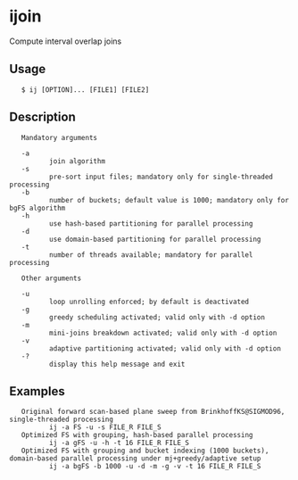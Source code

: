 # ijoin
Compute interval overlap joins

## Usage
       $ ij [OPTION]... [FILE1] [FILE2]

## Description
       Mandatory arguments

       -a
              join algorithm
       -s
              pre-sort input files; mandatory only for single-threaded processing
       -b
              number of buckets; default value is 1000; mandatory only for bgFS algorithm
       -h
              use hash-based partitioning for parallel processing
       -d
              use domain-based partitioning for parallel processing
       -t
              number of threads available; mandatory for parallel processing

       Other arguments

       -u
              loop unrolling enforced; by default is deactivated
       -g
              greedy scheduling activated; valid only with -d option
       -m
              mini-joins breakdown activated; valid only with -d option
       -v
              adaptive partitioning activated; valid only with -d option
       -?
              display this help message and exit

## Examples
       Original forward scan-based plane sweep from BrinkhoffKS@SIGMOD96, single-threaded processing
              ij -a FS -u -s FILE_R FILE_S
       Optimized FS with grouping, hash-based parallel processing
              ij -a gFS -u -h -t 16 FILE_R FILE_S
       Optimized FS with grouping and bucket indexing (1000 buckets), domain-based parallel processing under mj+greedy/adaptive setup
              ij -a bgFS -b 1000 -u -d -m -g -v -t 16 FILE_R FILE_S
